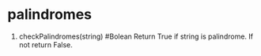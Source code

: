 # palindromes
1. checkPalindromes(string) #Bolean
  Return True if string is palindrome. If not return False.
  
